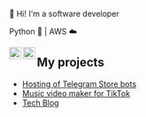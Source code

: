 👋 Hi! I'm a software developer 

Python 🐍  | AWS ☁️ 


[<img align="left" alt="LinkedIn | LinkedIn" width="22px" src="https://cdn.jsdelivr.net/npm/simple-icons@v3/icons/linkedin.svg" />][linkedin] 
[<img align="left" alt="Instagram | LinkedIn" width="22px" src="https://cdn.jsdelivr.net/npm/simple-icons@v3/icons/instagram.svg" />][instagram] 




## My projects 

- [Hosting of Telegram Store bots](https://telegr.store/)
- [Music video maker for TikTok](https://draai.me)
- [Tech Blog](https://smirnov-am.github.io)


[linkedin]: https://linkedin.com/in/smirnovam
[blog]: https://smirnov-am.github.io/
[stackoverflow]: https://stackoverflow.com/users/4947938/alexey-smirnov
[instagram]: [https://stackoverflow.com/users/4947938/alexey-smirnov](https://www.instagram.com/iam.alex.smirnov/)
